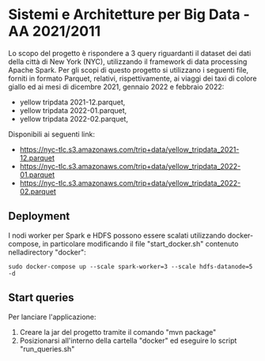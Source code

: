 # Sistemi e Architetture per Big Data - AA 2021/2011

Lo scopo del progetto è rispondere a 3 query riguardanti il dataset dei dati della città di New York (NYC), utilizzando il framework di data processing Apache Spark.
Per gli scopi di questo progetto si utilizzano i seguenti file, forniti in formato Parquet, relativi, rispettivamente, ai viaggi dei taxi di colore giallo ed ai mesi di dicembre 2021, gennaio 2022 e febbraio 2022:
- yellow tripdata 2021-12.parquet,
- yellow tripdata 2022-01.parquet,
- yellow tripdata 2022-02.parquet,


Disponibili ai seguenti link:
- https://nyc-tlc.s3.amazonaws.com/trip+data/yellow_tripdata_2021-12.parquet
- https://nyc-tlc.s3.amazonaws.com/trip+data/yellow_tripdata_2022-01.parquet
- https://nyc-tlc.s3.amazonaws.com/trip+data/yellow_tripdata_2022-02.parquet

## Deployment
I nodi worker per Spark e HDFS possono essere scalati utilizzando docker-compose, in particolare modificando il file "start_docker.sh" contenuto nelladirectory "docker":
    
    sudo docker-compose up --scale spark-worker=3 --scale hdfs-datanode=5 -d

## Start queries

Per lanciare l'applicazione:
1. Creare la jar del progetto tramite il comando "mvn package"
2. Posizionarsi all'interno della cartella "docker" ed eseguire lo script "run_queries.sh"
